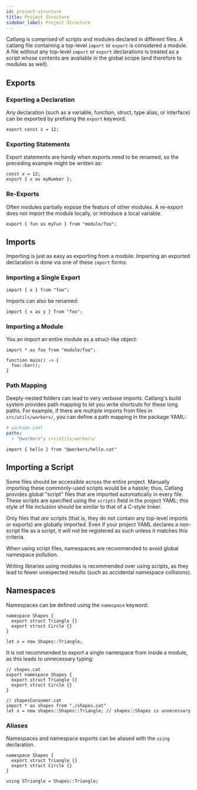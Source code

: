 ```yaml
---
id: project-structure
title: Project Structure
sidebar_label: Project Structure
---
```


Catlang is comprised of scripts and modules declared in different files. A catlang file containing a top-level `import` or `export` is considered a module. A file without any top-level `import` or `export` declarations is treated as a script whose contents are available in the global scope (and therefore to modules as well).

## Exports

### Exporting a Declaration

Any declaration (such as a variable, function, struct, type alias, or interface) can be exported by prefixing the `export` keyword.

```catlang
export const x = 12;
```

### Exporting Statements

Export statements are handy when exports need to be renamed, so the preceding example might be written as:

```catlang
const x = 12;
export { x as myNumber };
```

### Re-Exports

Often modules partially expose the featurs of other modules. A re-export does not import the module locally, or introduce a local variable.

```catlang
export { fun as myFun } from "module/foo";
```

## Imports

Importing is just as easy as exporting from a module. Importing an exported declaration is done via one of these `import` forms:

### Importing a Single Export

```catlang
import { x } from "foo";
```

Imports can also be renamed:

```catlang
import { x as y } from "foo";
```

### Importing a Module

You an import an entire module as a struct-like object:

```catlang
import * as foo from "module/foo";

function main() -> {
  foo::bar();
}
```

### Path Mapping

Deeply-nested folders can lead to very verbose imports. Catlang's build system provides path mapping to let you write shortcuts for these long paths. For example, if there are multiple imports from files in `src/utils/workers/`, you can define a path mapping in the package YAML:

```yaml
# package.yaml
paths:
  - "@workers": src/utils/workers/
```

```catlang
import { hello } from "@workers/hello.cat"
```

## Importing a Script

Some files should be accessible across the entire project. Manually importing these commonly-used scripts would be a hassle; thus, Catlang provides global "script" files that are imported automatically in every file. These scripts are specified using the `scripts` field in the project YAML; this style of file inclusion should be similar to that of a C-style linker.

Only files that _are_ scripts (that is, they do not contain any top-level imports or exports) are globally imported. Even if your project YAML declares a non-script file as a script, it will not be registered as such unless it matches this criteria.

When using script files, namespaces are recommended to avoid global namespace pollution.

Writing libraries using modules is recommended over using scripts, as they lead to fewer unexpected results (such as accidental namespace collisions).

## Namespaces

Namespaces can be defined using the `namespace` keyword:

```catlang
namespace Shapes {
  export struct Triangle {}
  export struct Circle {}
}

let x = new Shapes::Triangle;
```

It is not recommended to export a single namespace from inside a module, as this leads to unnecessary typing:

```catlang
// shapes.cat
export namespace Shapes {
  export struct Triangle {}
  export struct Circle {}
}

// shapesConsumer.cat
import * as shapes from "./shapes.cat"
let x = new shapes::Shapes::Triangle; // shapes::Shapes is unnecessary
```

### Aliases

Namespaces and namespace exports can be aliased with the `using` declaration.

```catlang
namespace Shapes {
  export struct Triangle {}
  export struct Circle {}
}

using STriangle = Shapes::Triangle;
```
